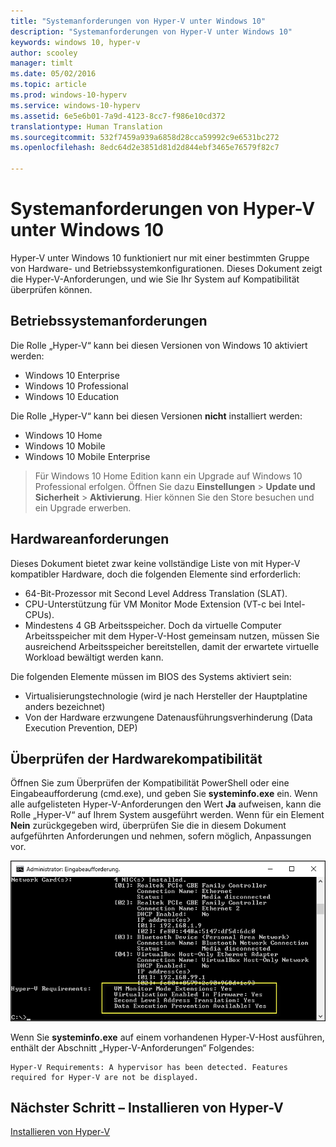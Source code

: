 ```yaml
---
title: "Systemanforderungen von Hyper-V unter Windows 10"
description: "Systemanforderungen von Hyper-V unter Windows 10"
keywords: windows 10, hyper-v
author: scooley
manager: timlt
ms.date: 05/02/2016
ms.topic: article
ms.prod: windows-10-hyperv
ms.service: windows-10-hyperv
ms.assetid: 6e5e6b01-7a9d-4123-8cc7-f986e10cd372
translationtype: Human Translation
ms.sourcegitcommit: 532f7459a939a6858d28cca59992c9e6531bc272
ms.openlocfilehash: 8edc64d2e3851d81d2d844ebf3465e76579f82c7

---
```


# Systemanforderungen von Hyper-V unter Windows 10

Hyper-V unter Windows 10 funktioniert nur mit einer bestimmten Gruppe von Hardware- und Betriebssystemkonfigurationen. Dieses Dokument zeigt die Hyper-V-Anforderungen, und wie Sie Ihr System auf Kompatibilität überprüfen können.

## Betriebssystemanforderungen

Die Rolle „Hyper-V“ kann bei diesen Versionen von Windows 10 aktiviert werden:

- Windows 10 Enterprise
- Windows 10 Professional
- Windows 10 Education

Die Rolle „Hyper-V“ kann bei diesen Versionen **nicht** installiert werden:

- Windows 10 Home
- Windows 10 Mobile
- Windows 10 Mobile Enterprise

>Für Windows 10 Home Edition kann ein Upgrade auf Windows 10 Professional erfolgen. Öffnen Sie dazu **Einstellungen** > **Update und Sicherheit** > **Aktivierung**. Hier können Sie den Store besuchen und ein Upgrade erwerben.

## Hardwareanforderungen

Dieses Dokument bietet zwar keine vollständige Liste von mit Hyper-V kompatibler Hardware, doch die folgenden Elemente sind erforderlich:
    
- 64-Bit-Prozessor mit Second Level Address Translation (SLAT).
- CPU-Unterstützung für VM Monitor Mode Extension (VT-c bei Intel-CPUs).
- Mindestens 4 GB Arbeitsspeicher. Doch da virtuelle Computer Arbeitsspeicher mit dem Hyper-V-Host gemeinsam nutzen, müssen Sie ausreichend Arbeitsspeicher bereitstellen, damit der erwartete virtuelle Workload bewältigt werden kann.

Die folgenden Elemente müssen im BIOS des Systems aktiviert sein:
- Virtualisierungstechnologie (wird je nach Hersteller der Hauptplatine anders bezeichnet)
- Von der Hardware erzwungene Datenausführungsverhinderung (Data Execution Prevention, DEP)

## Überprüfen der Hardwarekompatibilität

Öffnen Sie zum Überprüfen der Kompatibilität PowerShell oder eine Eingabeaufforderung (cmd.exe), und geben Sie **systeminfo.exe** ein. Wenn alle aufgelisteten Hyper-V-Anforderungen den Wert **Ja** aufweisen, kann die Rolle „Hyper-V“ auf Ihrem System ausgeführt werden. Wenn für ein Element **Nein** zurückgegeben wird, überprüfen Sie die in diesem Dokument aufgeführten Anforderungen und nehmen, sofern möglich, Anpassungen vor.

![](media/SystemInfo_upd.png)

Wenn Sie **systeminfo.exe** auf einem vorhandenen Hyper-V-Host ausführen, enthält der Abschnitt „Hyper-V-Anforderungen“ Folgendes:

```
Hyper-V Requirements: A hypervisor has been detected. Features required for Hyper-V are not be displayed.
```

## Nächster Schritt – Installieren von Hyper-V
[Installieren von Hyper-V](walkthrough_install.md)



<!--HONumber=Jul16_HO2-->


